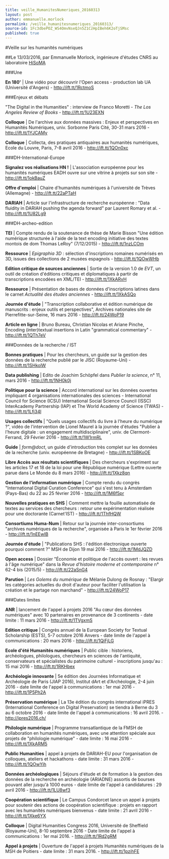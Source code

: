 ```yaml
---
title: veille_HumanitesNumeriques_20160313
layout: post
author: emmanuelle.morlock
permalink: /veille_humanitesnumeriques_20160313/
source-id: 1Fc3dbePOZ_WS4OmvNseQJn5Z1CzHpIBeh6K2oTjSMsc
published: true
---
```

#Veille sur les humanités numériques

##Le 13/03/2016, par Emmanuelle Morlock, ingénieure d'études CNRS au laboratoire [HiSoMA](http://www.hisoma.mom.fr)

 

###Une

**En 180'** | Une vidéo pour découvrir l'Open access - production lab UA (Université d'Angers) - http://ift.tt/1RctmoS

 

###Enjeux et débats

"The Digital in the Humanities" : interview de Franco Moretti - *The Los Angeles Review of Books* - http://ift.tt/1U23EXN

 

**Colloque** | De l'archive aux données massives : Enjeux et perspectives en Humanités Numériques, univ. Sorbonne Paris Cité, 30-31 mars 2016 - http://ift.tt/1YJCAMy

 

**Colloque** | Collecta, des pratiques antiquaires aux humanités numériques, Ecole du Louvre, Paris, 7-8 avril 2016 - http://ift.tt/1QOn0xc

 

###DH-International-Europe

**Signalez vos réalisations HN !** | L'association européenne pour les humanités numériques EADH ouvre sur une vitrine à projets sur son site - http://ift.tt/1okBauZ

 

**Offre d'emploi** | Chaire d'humanités numériques à l'université de Trèves (Allemagne) - http://ift.tt/22aPTaH

 

**DARIAH** | Article sur l'infrastructure de recherche européenne : "Data fluidity in DARIAH pushing the agenda forward" par Laurent Romary et al. - http://ift.tt/1U82Lg9

 

###DH-archeo-edition

**TEI** | Compte rendu de la soutenance de thèse de Marie Bisson "Une édition numérique structurée à l'aide de la text encoding initiative des textes montois de dom Thomas LeRoy" (7/12/2015) - http://ift.tt/1nzLCOm

 

**Ressource** | *Epigraphia 3D* : sélection d'inscriptions romaines numérisés en 3D, issues des collections de 2 musées espagnols - http://ift.tt/1QOwWHb

 

**Edition critique de sources anciennes** | Sortie de la version 1.0 de *EVT*, un outil de création d'éditions critiques et diplomatiques à partir de transcriptions encodées en XML/TEI - http://ift.tt/1XkARvH

 

**Ressource** | Présentation de bases de données d'inscriptions latines dans le carnet *Actualité des études anciennes* - http://ift.tt/1XkASQo

 

**Journée d'étude** | "Transcription collaborative et édition numérique de manuscrits : enjeux outils et perspectives", Archives nationales site de Pierrefitte-sur-Seine, 16 mars 2016 - http://ift.tt/24WoP19

 

**Article en ligne** | Bruno Bureau, Christian Nicolas et Ariane Pinche, Encoding (inter)textual insertions in Latin "grammatical commentary" - http://ift.tt/1QTh7eV

 

###Données de la recherche / IST

**Bonnes pratiques** | Pour les chercheurs, un guide sur la gestion des données de la recherche publié par le JISC (Royaume-Uni) - http://ift.tt/1SHkolW

 

**Data publishing** | Edito de Joachim Schöpfel dans *Publier la science*, n° 11, mars 2016 - http://ift.tt/1NH0k0j

 

**Politique pour la science** | Accord international sur les données ouvertes impliquant 4 organisations internationales des sciences - International Council for Science (ICSU) International Social Science Council (ISSC) InterAcademy Partnership (IAP) et The World Academy of Science (TWAS) - http://ift.tt/1Lfj34l

 

**Usages collectifs** | "Quels usages collectifs du livre à l'heure du numérique ?", vidéo de l'intervention de Lionel Maurel à la journée d'études "Publier à l'heure digitale : un engagement multidisciplinaire", univ. de Clermont-Ferrand, 29 Février 2016 - http://ift.tt/1W1rmRL

 

**Guide** | *form@doct*, un guide d'introduction très complet sur les données de la recherche (univ. européenne de Bretagne) - http://ift.tt/1SBKoOE

 

**Libre Accès aux résultats scientifiques** | Des chercheurs s'expriment sur les articles 17 et 18 de la loi pour une République numérique (Lettre ouverte parue dans Le Monde du 8 mars 2016) - http://ift.tt/1Xkz8qn

 

**Gestion de l'information numérique** | Compte rendu du congrès "International Digital Curation Conference" qui s'est tenu à Amsterdam (Pays-Bas) du 22 au 25 février 2016 - http://ift.tt/1M6f5pr

 

**Nouvelles pratiques en SHS** | Comment mettre la fouille automatisée de textes au services des chercheurs : retour une expérimentation réalisée pour une doctorante (Carnet'IST) - http://ift.tt/1ThfHQW

 

**Consortiums Huma-Num** | Retour sur la journée inter-consortiums "archives numériques de la recherche", organisée à Paris le 1er février 2016 - http://ift.tt/1nEEwIB

 

**Journée d'étude** | "Publications SHS : l'édition électronique ouverte pourquoi comment ?" MSH de Dijon 19 mai 2016 - http://ift.tt/1MdJQZD

 

**Open access** | Dossier "Économie et politique de l'accès ouvert : les revues à l'âge numérique" dans la *Revue d'histoire moderne et contemporaine* n° 62-4 bis (2015/5) - http://ift.tt/22aSnG4

 

**Parution** | *Les Golems du numérique* de Mélanie Dulong de Rosnay : "Elargir les catégories actuelles du droit d'auteur pour faciliter l'utilisation la création et le partage non marchand" - http://ift.tt/24WoP17

 

###Dates limites

**ANR** | lancement de l'appel à projets 2016 "Au cœur des données numériques" avec 10 partenaires en provenance de 3 continents - date limite : 11 mars 2016 - http://ift.tt/1TVgxmS

 

**Edition critique** | Congrès annuel de la European Society for Textual Scholarship (ESTS), 5-7 octobre 2016 Anvers - date limite de l'appel à communications : 20 mars 2016 - http://ift.tt/1QiFjLG

 

**Ecole d'été Humanités numériques** | Public cible : historiens, archéologues, philologues, chercheurs en sciences de l'antiquité, conservateurs et spécialistes du patrimoine culturel - inscriptions jusqu'au : 15 mai 2016 - http://ift.tt/1RKHbex

 

**Archéologie innovante** | 5e édition des Journées Informatique et Archéologie de Paris (JIAP 2016), Institut dArt et d'Archéologie, 2-4 juin 2016 - date limite de l'appel à communications : 1er mai 2016 - http://ift.tt/1P5Ph2A

 

**Préservation numérique** | La 13e édition du congrès international iPRES (International Conference on Digital Preservation) se tiendra à Berne du 3 au 6 octobre 2016 - date limite de l'appel à communications : 16 avril 2016. - http://ipres2016.ch/

 

**Philologie numérique** | Programme transatlantique de la FMSH de collaboration en humanités numériques, avec une attention spéciale aux projets de "philologie numérique" - date limite : 16 mai 2016 - http://ift.tt/1XkARM5

 

**Public Humanities** | appel à projets de DARIAH-EU pour l'organisation de colloques, ateliers et hackathons - date limite : 31 mars 2016 - http://ift.tt/1QOwYih

 

**Données archéologiques** | Séjours d'étude et de formation à la gestion des données de la recherche en archéologie (ARIADNE) assortis de bourses pouvant aller jusqu'à 1000 euros - date limite de l'appel à candidatures : 29 avril 2016 - http://ift.tt/1LU8wf3

 

**Coopération scientifique** | Le Campus Condorcet lance un appel à projets pour soutenir des actions de coopération scientifique : projets en rapport avec les humanités numériques bienvenus - date limite : 21 avril 2016 - http://ift.tt/1Xke6YX

 

**Colloque** | Digital Humanities Congress 2016, Université de Sheffield (Royaume-Uni), 8-10 septembre 2016 - Date limite de l'appel à communications : 1er mai 2016. - http://ift.tt/1Rd2gRM

 

**Appel à projets** | Ouverture de l'appel à projets Humanités numériques de la MSH de Poitiers - date limite : 31 mars 2016. - http://ift.tt/1pzihFE

 

 

 

 

 

 

 

 

 

 

 

